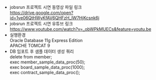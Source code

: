 - jobsrun 프로젝트 시연 동영상 파일 링크  
    https://drive.google.com/open?id=1ye06QtHWyKfAV6QHFzH_IW7HjKcsnk6j  
- jobsrun 프로젝트 시연 유튜브 링크  
    https://www.youtube.com/watch?v=_obWPkMUECs&feature=youtu.be  
- 실행환경  
    Oracle Database 11g Express Edition  
    APACHE TOMCAT 9
- DB 임포트 후 샘플 데이터 생성 쿼리  
    delete from member;  
    exec member_sample_data_proc(50);  
    exec board_sample_data_proc(1000);  
    exec contract_sample_data_proc();  

